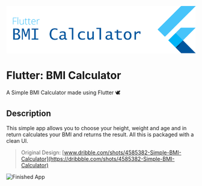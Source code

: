 ![BMI Calculator Banner](https://github.com/HaarshR/Images/blob/master/flutter_bmi_calculator_banner.png)

# Flutter: BMI Calculator

A Simple BMI Calculator made using Flutter 🕊

## Description

This simple app allows you to choose your height, weight and age and in return calculates your BMI and returns the result.
All this is packaged with a clean UI.

> Original Design: [www.dribble.com/shots/4585382-Simple-BMI-Calculator](https://dribbble.com/shots/4585382-Simple-BMI-Calculator)

![Finished App](https://github.com/HaarshR/Images/blob/master/flutter_bmi_calculator_gif.gif)
